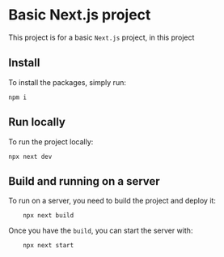 # Basic Next.js project

This project is for a basic `Next.js` project, in this project 

## Install

To install the packages, simply run:

`npm i`

## Run locally

To run the project locally:

`npx next dev`

## Build and running on a server

To run on a server, you need to build the project and deploy it:

```
    npx next build
```

Once you have the `build`, you can start the server with:

```
    npx next start
```


